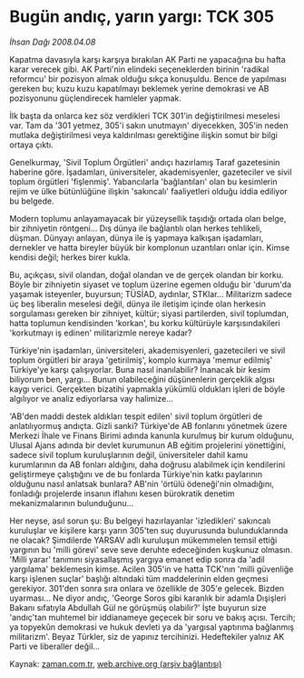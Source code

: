 # Bugün andıç, yarın yargı: TCK 305

*İhsan Dağı 2008.04.08*

<tr><td class="metin" colspan="2" style="padding-top: 20px; padding-left: 5px; padding-right: 10px;">Kapatma davasıyla karşı karşıya bırakılan AK Parti ne yapacağına bu hafta karar verecek gibi. AK Parti'nin elindeki seçeneklerden birinin 'radikal reformcu' bir pozisyon almak olduğu sıkça konuşuldu. Bence de yapılması gereken bu; kuzu kuzu kapatılmayı beklemek yerine demokrasi ve AB pozisyonunu güçlendirecek hamleler yapmak.</td></tr><tr><td class="metin" colspan="2" style="padding-top: 20px; padding-left: 5px; padding-right: 10px;"><p>İlk başta da onlarca kez söz verdikleri TCK 301'in değiştirilmesi meselesi var. Tam da '301 yetmez, 305'i sakın unutmayın' diyecekken, 305'in neden mutlaka değiştirilmesi veya kaldırılması gerektiğine ilişkin somut bir bilgi ortaya çıktı. 
<p>Genelkurmay, 'Sivil Toplum Örgütleri' andıçı hazırlamış Taraf gazetesinin haberine göre. İşadamları, üniversiteler, akademisyenler, gazeteciler ve sivil toplum örgütleri 'fişlenmiş'. Yabancılarla 'bağlantıları' olan bu kesimlerin rejim ve ülke bütünlüğüne ilişkin 'sakıncalı' faaliyetleri olduğu iddia ediliyor bu belgede.
<p>Modern toplumu anlayamayacak bir yüzeysellik taşıdığı ortada olan belge, bir zihniyetin röntgeni... Dış dünya ile bağlantılı olan herkes tehlikeli, düşman. Dünyayı anlayan, dünya ile iş yapmaya kalkışan işadamları, dernekler ve hatta bireyler büyük bir komplonun uzantıları onlar için. Kimse kendisi değil; herkes birer kukla.
<p>Bu, açıkçası, sivil olandan, doğal olandan ve de gerçek olandan bir korku. Böyle bir zihniyetin siyaset ve toplum üzerine egemen olduğu bir 'durum'da yaşamak isteyenler, buyursun; TÜSİAD, aydınlar, STKlar... Militarizm sadece üç beş liberalin meselesi değil, dünya ile iletişim içinde olan herkesin sorgulaması gereken bir zihniyet, kültür; siyasi partilerden, sivil toplumdan, hatta toplumun kendisinden 'korkan', bu korku kültürüyle karşısındakileri 'korkutmayı iş edinen' militarizmle nereye kadar?
<p>Türkiye'nin işadamları, üniversiteleri, akademisyenleri, gazetecileri ve sivil toplum örgütleri bir araya 'getirilmiş', komplo kurmaya 'memur edilmiş' Türkiye'ye karşı çalışıyorlar. Buna nasıl inanılabilir? İnanacak bir kesim biliyorum ben, yargı... Bunun olabileceğini düşünenlerin gerçeklik algısı kaygı verici. Gerçekten bizatihi yapmakla yükümlü oldukları işleri de böyle algılıyor ve analiz ediyorlarsa vay halimize...
<p>'AB'den maddi destek aldıkları tespit edilen' sivil toplum örgütleri de anlatılıyormuş andıçta. Gizli sanki? Türkiye'de AB fonlarını yönetmek üzere Merkezi İhale ve Finans Birimi adında kanunla kurulmuş bir kurum olduğunu, Ulusal Ajans adında bir devlet kurumunun AB eğitim projelerini yönettiğini, sadece sivil toplum kuruluşlarının değil, üniversiteler dahil kamu kurumlarının da AB fonları aldığını, daha doğrusu alabilmek için kendilerini geliştirmeye çalıştığını ve de bu fonlarda Türkiye'nin katkı paylarının olduğunu nasıl anlatsak bunlara? AB'nin 'örtülü ödeneği'nin olmadığını, fonladığı projelerde insanın iflahını kesen bürokratik denetim mekanizmalarının bulunduğunu...
<p>Her neyse, asıl sorun şu: Bu belgeyi hazırlayanlar 'izledikleri' sakıncalı kuruluşlar ve kişilere karşı yarın 305'ten suç duyurusunda bulunduklarında ne olacak? Şimdilerde YARSAV adlı kuruluşun mükemmelen temsil ettiği yargının bu 'milli görevi' seve seve deruhte edeceğinden kuşkunuz olmasın. 'Milli yarar' tanımını siyasallaşmış yargıya emanet edip sonra da 'adil yargılama' beklemesin kimse. Acilen 305'in ve hatta TCK'nın 'milli güvenliğe karşı işlenen suçlar' başlığı altındaki tüm maddelerinin elden geçmesi gerekiyor. 301'den sonra sıra onlara ve özellikle de 305'e gelecek. Bizden uyarması... Ne diyor andıç, 'George Soros gibi karanlık bir adamla Dışişleri Bakanı sıfatıyla Abdullah Gül ne görüşmüş olabilir?' İşte buyurun size 'andıç'tan muhtemel bir iddianameye geçecek bir soru ve bakış açısı. Tercih; ya topyekûn demokrasi ve hukuk devleti ya da 'yargısal yaptırıma bağlanmış militarizm'. Beyaz Türkler, siz de yapınız tercihinizi. Hedeftekiler yalnız AK Parti ve liberaller değil...<br/></p></p></p></p></p></p></p></td></tr>

Kaynak: [zaman.com.tr](http://zaman.com.tr/yazar.do?yazino=674716), [web.archive.org (arşiv bağlantısı)](http://web.archive.org/web/20080611065952/http://www.zaman.com.tr:80/yazar.do?yazino=674716)
